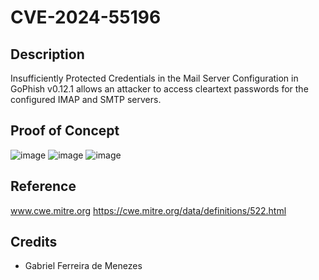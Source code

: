 # CVE-2024-55196

## Description
Insufficiently Protected Credentials in the Mail Server Configuration in GoPhish v0.12.1 allows an attacker to access cleartext passwords for the configured IMAP and SMTP servers.

## Proof of Concept
![image](https://github.com/user-attachments/assets/bf1530e9-6814-4abf-be1c-409a0f63c21f)
![image](https://github.com/user-attachments/assets/4ac806a8-70e8-4297-aed2-1b9ae128a221)
![image](https://github.com/user-attachments/assets/c658c600-96d8-4a7e-a2a9-4b519c10f9b6)

## Reference
www.cwe.mitre.org
https://cwe.mitre.org/data/definitions/522.html

## Credits
- Gabriel Ferreira de Menezes
